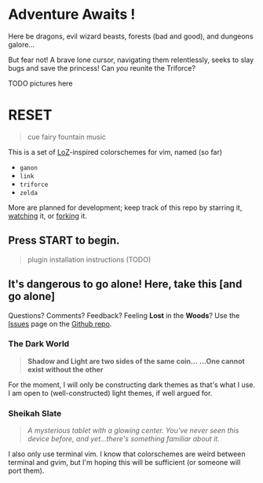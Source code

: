 # Adventure Awaits !

Here be dragons, evil wizard beasts, forests (bad and good), and dungeons
galore...

But fear not! A brave lone cursor, navigating them relentlessly, seeks to slay
bugs and save the princess! Can *you* reunite the Triforce?

TODO pictures here

# RESET

> cue fairy fountain music

This is a set of [LoZ][loz]-inspired colorschemes for vim, named (so far)

- `ganon`
- `link`
- `triforce`
- `zelda`

More are planned for development; keep track of this repo by starring
it, [watching][watch] it, or [forking][fork] it.

## Press START to begin.

> plugin installation instructions (TODO)

## It's dangerous to go alone! Here, take this [and go alone]

Questions? Comments? Feedback? Feeling __Lost__ in the __Woods__? Use the
[Issues][issues] page on the [Github repo][github].

### The Dark World

> __Shadow and Light are two sides of the same coin...__
> __...One cannot exist without the other__

For the moment, I will only be constructing dark themes as that's what I use. I
am open to (well-constructed) light themes, if well argued for.

### Sheikah Slate

> *A mysterious tablet with a glowing center. You've never seen this device*
> *before, and yet...there's something familiar about it.*

I also only use terminal vim. I know that colorschemes are weird between
terminal and gvim, but I'm hoping this will be sufficient (or someone will port
them).

[github]: https://github.com/benknoble/zelda-vim
[issues]: https://github.com/benknoble/zelda-vim/issues
[loz]: https://en.wikipedia.org/wiki/The_Legend_of_Zelda
[watch]: https://github.com/benknoble/zelda-vim/subscription
[fork]: https://github.com/benknoble/zelda-vim/fork
